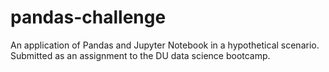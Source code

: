 # pandas-challenge
An application of Pandas and Jupyter Notebook in a hypothetical scenario.  Submitted as an assignment to the DU data science bootcamp.
